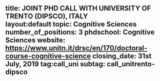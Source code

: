 title: JOINT PHD CALL WITH UNIVERSITY OF TRENTO (DIPSCO), ITALY  
layout:default
topic: Cognitive Sciences
number_of_positions: 3
phdschool: Cognitive Sciences
website: https://www.unitn.it/drsc/en/170/doctoral-course-cognitive-science 
closing_date: 31st July, 2019
tag:call_uni
subtag: call_unitrento-dipsco
---

